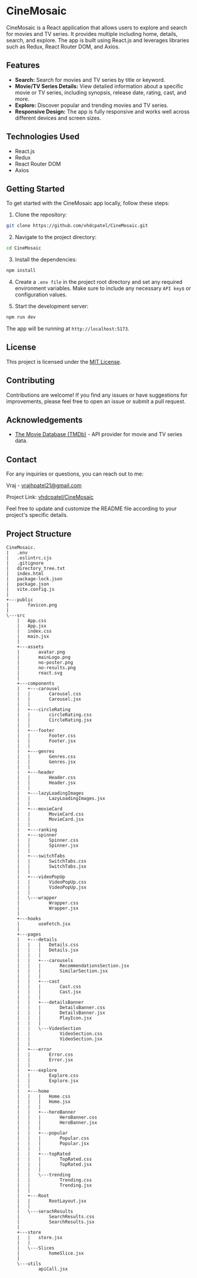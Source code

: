 # CineMosaic



CineMosaic is a React application that allows users to explore and search for movies and TV series. It provides multiple including home, details, search, and explore. The app is built using React.js and leverages libraries such as Redux, React Router DOM, and Axios.

## Features

- **Search:** Search for movies and TV series by title or keyword.
- **Movie/TV Series Details:** View detailed information about a specific movie or TV series, including synopsis, release date, rating, cast, and more.
- **Explore:** Discover popular and trending movies and TV series.
- **Responsive Design:** The app is fully responsive and works well across different devices and screen sizes.

## Technologies Used

- React.js
- Redux
- React Router DOM
- Axios

## Getting Started

To get started with the CineMosaic app locally, follow these steps:

1. Clone the repository: 
```sh
git clone https://github.com/vhdcpatel/CineMosaic.git
```
2. Navigate to the project directory:
```sh
cd CineMosaic
```
3. Install the dependencies:
```sh
npm install
```
4. Create a `.env file` in the project root directory and set any required environment variables. Make sure to include any necessary `API key`s or configuration values.

5. Start the development server:
```sh
npm run dev
```

The app will be running at `http://localhost:5173`.





## License

This project is licensed under the [MIT License](LICENSE).

## Contributing

Contributions are welcome! If you find any issues or have suggestions for improvements, please feel free to open an issue or submit a pull request.

## Acknowledgements

- [The Movie Database (TMDb)](https://www.themoviedb.org/) - API provider for movie and TV series data.

## Contact

For any inquiries or questions, you can reach out to me:

Vraj - [vrajhpatel21@gmail.com](mailto:vrajhpatel21@gmail.com)

Project Link: [vhdcpatel/CineMosaic](https://github.com/vhdcpatel/CineMosaic)

Feel free to update and customize the README file according to your project's specific details.

## Project Structure
```
CineMosaic.
|   .env
|   .eslintrc.cjs
|   .gitignore
|   directory_tree.txt
|   index.html
|   package-lock.json
|   package.json
|   vite.config.js
|   
+---public
|       favicon.png
|       
\---src
    |   App.css
    |   App.jsx
    |   index.css
    |   main.jsx
    |   
    +---assets
    |       avatar.png
    |       mainLogo.png
    |       no-poster.png
    |       no-results.png
    |       react.svg
    |       
    +---components
    |   +---carousel
    |   |       Carousel.css
    |   |       Carousel.jsx
    |   |       
    |   +---circleRating
    |   |       circleRating.css
    |   |       CircleRating.jsx
    |   |       
    |   +---footer
    |   |       Footer.css
    |   |       Footer.jsx
    |   |       
    |   +---genres
    |   |       Genres.css
    |   |       Genres.jsx
    |   |       
    |   +---header
    |   |       Header.css
    |   |       Header.jsx
    |   |       
    |   +---lazyLoadingImages
    |   |       LazyLoadingImages.jsx
    |   |       
    |   +---movieCard
    |   |       MovieCard.css
    |   |       MovieCard.jsx
    |   |       
    |   +---ranking
    |   +---spinner
    |   |       Spinner.css
    |   |       Spinner.jsx
    |   |       
    |   +---switchTabs
    |   |       SwitchTabs.css
    |   |       SwitchTabs.jsx
    |   |       
    |   +---videoPopUp
    |   |       VideoPopUp.css
    |   |       VideoPopUp.jsx
    |   |       
    |   \---wrapper
    |           Wrapper.css
    |           Wrapper.jsx
    |           
    +---hooks
    |       useFetch.jsx
    |       
    +---pages
    |   +---details
    |   |   |   Details.css
    |   |   |   Details.jsx
    |   |   |   
    |   |   +---carousels
    |   |   |       RecommendationsSection.jsx
    |   |   |       SimilarSection.jsx
    |   |   |       
    |   |   +---cast
    |   |   |       Cast.css
    |   |   |       Cast.jsx
    |   |   |       
    |   |   +---detailsBanner
    |   |   |       DetailsBanner.css
    |   |   |       DetailsBanner.jsx
    |   |   |       PlayIcon.jsx
    |   |   |       
    |   |   \---VideoSection
    |   |           VideoSection.css
    |   |           VideoSection.jsx
    |   |           
    |   +---error
    |   |       Error.css
    |   |       Error.jsx
    |   |       
    |   +---explore
    |   |       Explore.css
    |   |       Explore.jsx
    |   |       
    |   +---home
    |   |   |   Home.css
    |   |   |   Home.jsx
    |   |   |   
    |   |   +---heroBanner
    |   |   |       HeroBanner.css
    |   |   |       HeroBanner.jsx
    |   |   |       
    |   |   +---popular
    |   |   |       Popular.css
    |   |   |       Popular.jsx
    |   |   |       
    |   |   +---topRated
    |   |   |       TopRated.css
    |   |   |       TopRated.jsx
    |   |   |       
    |   |   \---trending
    |   |           Trending.css
    |   |           Trending.jsx
    |   |           
    |   +---Root
    |   |       RootLayout.jsx
    |   |       
    |   \---serachResults
    |           SearchResults.css
    |           SearchResults.jsx
    |           
    +---store
    |   |   store.jsx
    |   |   
    |   \---Slices
    |           homeSlice.jsx
    |           
    \---utils
            apiCall.jsx
```